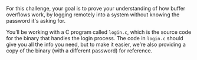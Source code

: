 For this challenge, your goal is to prove your understanding of how buffer overflows work, by logging remotely into a system without
knowing the password it's asking for.

You’ll be working with a C program called `login.c`, which is the source code for the binary that handles the login process. 
The code in `login.c` should give you all the info you need, but to make it easier, we’re also providing a copy of the binary
(with a different password) for reference.
